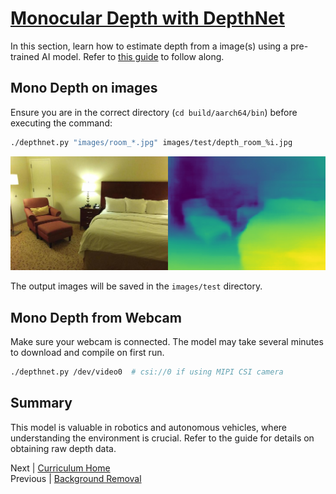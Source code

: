 # [Monocular Depth with DepthNet](https://github.com/dusty-nv/jetson-inference/blob/master/docs/depthnet.md)

In this section, learn how to estimate depth from a image(s) using a pre-trained AI model. Refer to [this guide](https://github.com/dusty-nv/jetson-inference/blob/master/docs/depthnet.md) to follow along.

## Mono Depth on images

Ensure you are in the correct directory (`cd build/aarch64/bin`) before executing the command:

```bash
./depthnet.py "images/room_*.jpg" images/test/depth_room_%i.jpg
```

![Depthnet room](./images/depthnet-room-0.jpg)

The output images will be saved in the `images/test` directory.

## Mono Depth from Webcam

Make sure your webcam is connected. The model may take several minutes to download and compile on first run.

```bash
./depthnet.py /dev/video0  # csi://0 if using MIPI CSI camera
```

## Summary

This model is valuable in robotics and autonomous vehicles, where understanding the environment is crucial. Refer to the guide for details on obtaining raw depth data.

Next | [Curriculum Home](../README.md)  
Previous | [Background Removal](Background_Removal.md)

